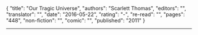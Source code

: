 {
"title": "Our Tragic Universe",
"authors": "Scarlett Thomas",
"editors": "",
"translator": "",
"date": "2016-05-22",
"rating": "-",
"re-read": "",
"pages": "448",
"non-fiction": "",
"comic": "",
"published": "2011"
}

---
